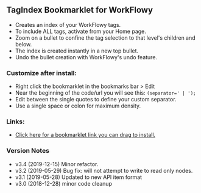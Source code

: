 ## TagIndex Bookmarklet for WorkFlowy
- Creates an index of your WorkFlowy tags.
- To include ALL tags, activate from your Home page.
- Zoom on a bullet to confine the tag selection to that level's children and below.
- The index is created instantly in a new top bullet.
- Undo the bullet creation with WorkFlowy's undo feature.
### Customize after install:
  - Right click the bookmarklet in the bookmarks bar > Edit
  - Near the beginning of the code/url you will see this:  `(separator=' | ');`
  - Edit between the single quotes to define your custom separator.
  - Use a single space or colon for maximum density.
### Links:  
- [Click here for a bookmarklet link you can drag to install.](https://rawbytz.blogspot.com/p/tagindex-bookmarklet.html)
### Version Notes
- v3.4 (2019-12-15) Minor refactor.
- v3.2 (2019-05-29) Bug fix: will not attempt to write to read only nodes.
- v3.1 (2019-05-28) Updated to new API item format
- v3.0 (2018-12-28) minor code cleanup